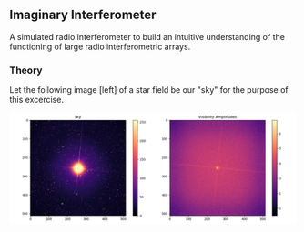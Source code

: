 ## Imaginary Interferometer
A simulated radio interferometer to build an intuitive understanding of the functioning of large radio interferometric arrays.

### Theory

Let the following image [left] of a star field be our "sky" for the purpose of this excercise.

![SKY](images/Figure_1.png)


